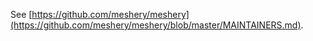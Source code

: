 See [https://github.com/meshery/meshery](https://github.com/meshery/meshery/blob/master/MAINTAINERS.md).
